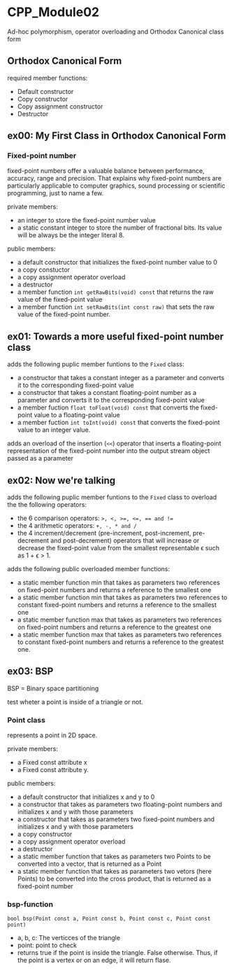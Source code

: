 # CPP_Module02
Ad-hoc polymorphism, operator overloading and Orthodox Canonical class form

## Orthodox Canonical Form
required member functions:
- Default constructor
- Copy constructor
- Copy assignment constructor
- Destructor

## ex00: My First Class in Orthodox Canonical Form

### Fixed-point number

fixed-point numbers offer a valuable balance between performance, accuracy, range and precision.
That explains why fixed-point numbers are particularly applicable to computer graphics, sound processing or scientific programming, just to name a few.

private members:
- an integer to store the fixed-point number value
- a static constant integer to store the number of fractional bits. Its value will be always be the integer literal 8.

public members:
- a default constructor that initializes the fixed-point number value to 0
- a copy constuctor
- a copy assignment operator overload
- a destructor
- a member function `int getRawBits(void) const` that returns the raw value of the fixed-point value
- a member function `int setRawBits(int const raw)` that sets the raw value of the fixed-point number.

## ex01: Towards a more useful fixed-point number class

adds the following puplic member funtions to the `Fixed` class:
- a constructor that takes a constant integer as a parameter and converts it to the corresponding fixed-point value
- a constructor that takes a constant floating-point number as a parameter and converts it to the corresponding fixed-point value
- a member fuction `float toFloat(void) const` that converts the fixed-point value to a floating-point value
- a member fuction `int toInt(void) const` that converts the fixed-point value to an integer value.

adds an overload of the insertion (`<<`) operator that inserts a floating-point representation of the fixed-point number into the output stream object passed as a parameter

## ex02: Now we're talking

adds the following puplic member funtions to the `Fixed` class to overload the the following operators:
- the 6 comparison operators: `>, <, >=, <=, == and !=`
- the 4 arithmetic operators: `+, -, * and /`
- the 4 increment/decrement (pre-increment, post-increment, pre-decrement and post-decrement) operators that will increase or decrease the fixed-point value from the smallest representable ϵ such as 1 + ϵ > 1.

adds the following public overloaded member functions:
- a static member function min that takes as parameters two references on fixed-point numbers and returns a reference to the smallest one
- a static member function min that takes as parameters two references to constant fixed-point numbers and returns a reference to the smallest one
- a static member function max that takes as parameters two references on fixed-point numbers and returns a reference to the greatest one
- a static member function max that takes as parameters two references to constant fixed-point numbers and returns a reference to the greatest one.

## ex03: BSP

BSP = Binary space partitioning

test wheter a point is inside of a triangle or not.

### Point class

represents a point in 2D space.

private members:
- a Fixed const attribute x
- a Fixed const attribute y.

public members:
- a default constructor that initializes x and y to 0
- a constructor that takes as parameters two floating-point numbers and initializes x and y with those parameters
- a constructor that takes as parameters two fixed-point numbers and initializes x and y with those parameters
- a copy constructor
- a copy assignment operator overload
- a destructor
- a static member function that takes as parameters two Points to be converted into a vector, that is returned as a Point
- a static member function that takes as parameters two vetors (here Points) to be converted into the cross product, that is returned as a fixed-point number

### bsp-function

`bool bsp(Point const a, Point const b, Point const c, Point const point)`
- a, b, c: The verticces of the triangle
- point: point to check
- returns true if the point is inside the triangle. False otherwise. Thus, if the point is a vertex or on an edge, it will return flase.
